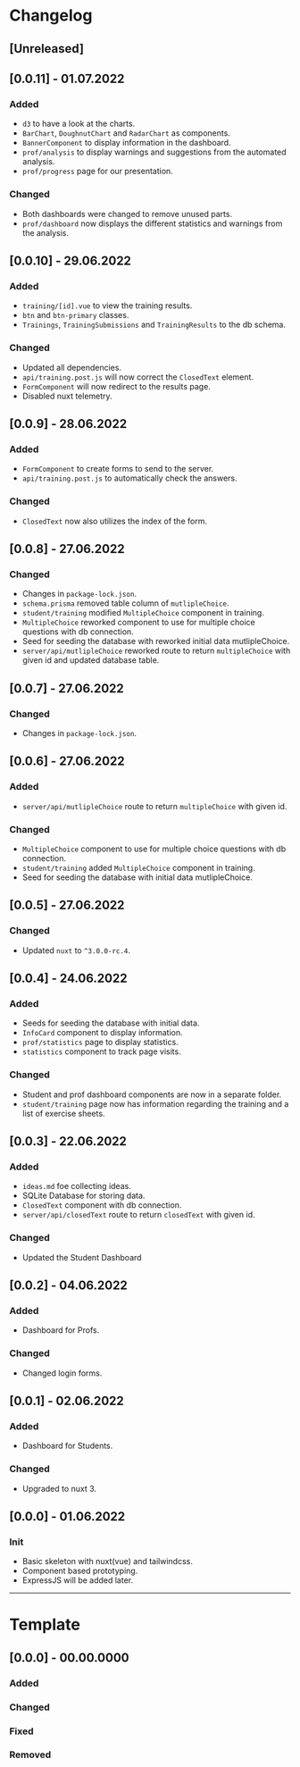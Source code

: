 # Changelog

## [Unreleased]

## [0.0.11] - 01.07.2022
### Added
- `d3` to have a look at the charts.
- `BarChart`, `DoughnutChart` and `RadarChart` as components.
- `BannerComponent` to display information in the dashboard.
- `prof/analysis` to display warnings and suggestions from the automated analysis.
- `prof/progress` page for our presentation.
### Changed
- Both dashboards were changed to remove unused parts.
- `prof/dashboard` now displays the different statistics and warnings from the analysis.

## [0.0.10] - 29.06.2022
### Added
- `training/[id].vue` to view the training results.
- `btn` and `btn-primary` classes.
- `Trainings`, `TrainingSubmissions` and `TrainingResults` to the db schema.
### Changed
- Updated all dependencies.
- `api/training.post.js` will now correct the `ClosedText` element.
- `FormComponent` will now redirect to the results page.
- Disabled nuxt telemetry.

## [0.0.9] - 28.06.2022
### Added
- `FormComponent` to create forms to send to the server.
- `api/training.post.js` to automatically check the answers.
### Changed
- `ClosedText` now also utilizes the index of the form.

## [0.0.8] - 27.06.2022
### Changed
- Changes in `package-lock.json`.
- `schema.prisma` removed table column of `mutlipleChoice`.
- `student/training` modified `MultipleChoice` component in training. 
- `MultipleChoice` reworked component to use for multiple choice questions with db connection.
-  Seed for seeding the database with reworked initial data mutlipleChoice.
- `server/api/mutlipleChoice` reworked route to return `multipleChoice` with given id and updated database table.

## [0.0.7] - 27.06.2022
### Changed
- Changes in `package-lock.json`.

## [0.0.6] - 27.06.2022
### Added
- `server/api/mutlipleChoice` route to return `multipleChoice` with given id.
### Changed
- `MultipleChoice` component to use for multiple choice questions with db connection.
- `student/training` added `MultipleChoice` component in training. 
- Seed for seeding the database with initial data mutlipleChoice.

## [0.0.5] - 27.06.2022
### Changed
- Updated `nuxt` to `^3.0.0-rc.4`.

## [0.0.4] - 24.06.2022
### Added
- Seeds for seeding the database with initial data.
- `InfoCard` component to display information.
- `prof/statistics` page to display statistics.
- `statistics` component to track page visits.
### Changed
- Student and prof dashboard components are now in a separate folder.
- `student/training` page now has information regarding the training and a list of exercise sheets.

## [0.0.3] - 22.06.2022
### Added
- `ideas.md` foe collecting ideas.
- SQLite Database for storing data.
- `ClosedText` component with db connection.
- `server/api/closedText` route to return `closedText` with given id.
### Changed
- Updated the Student Dashboard

## [0.0.2] - 04.06.2022
### Added
- Dashboard for Profs.
### Changed
- Changed login forms.

## [0.0.1] - 02.06.2022
### Added
- Dashboard for Students.
### Changed
- Upgraded to nuxt 3.

## [0.0.0] - 01.06.2022
### Init
- Basic skeleton with nuxt(vue) and tailwindcss.
- Component based prototyping.
- ExpressJS will be added later.

---

# Template

## [0.0.0] - 00.00.0000
### Added
### Changed
### Fixed
### Removed
